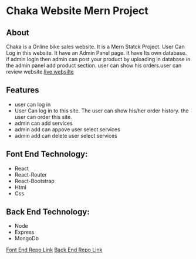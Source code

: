 # Chaka Website Mern Project

## About

Chaka is a Online bike sales website. It is a Mern Statck Project. User Can Log in this website. It have an Admin Panel page. It have Its own database. if admin login then admin can post your product by uploading in database in the admin panel add product section. user can show his orders.user can review website.[live websilte](https://chaka-401dd.web.app/)

## Features

- user can log in
- User Can log in to this site. The user can show his/her order history. the user can order this site.
- admin can add services
- admin add can appove user select services
- admin add can delete user select services

## Font End Technology:

- React
- React-Router
- React-Bootstrap
- Html
- Css

## Back End Technology:

- Node
- Express
- MongoDb

[Font End Repo Link](https://github.com/mdyasenrafe/chaka)
[Back End Repo Link](https://github.com/mdyasenrafe/chaka-server)
